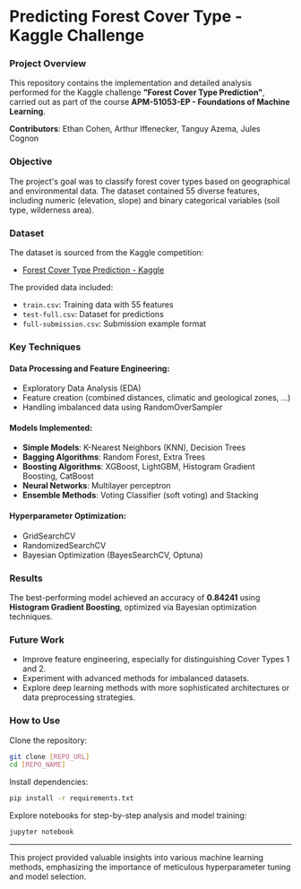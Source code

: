 # Predicting Forest Cover Type - Kaggle Challenge

### Project Overview

This repository contains the implementation and detailed analysis performed for the Kaggle challenge **"Forest Cover Type Prediction"**, carried out as part of the course **APM-51053-EP - Foundations of Machine Learning**.

**Contributors**: Ethan Cohen, Arthur Iffenecker, Tanguy Azema, Jules Cognon

### Objective

The project's goal was to classify forest cover types based on geographical and environmental data. The dataset contained 55 diverse features, including numeric (elevation, slope) and binary categorical variables (soil type, wilderness area).

### Dataset

The dataset is sourced from the Kaggle competition:
- [Forest Cover Type Prediction - Kaggle](https://www.kaggle.com/competitions/forest-3-a-2024)

The provided data included:
- `train.csv`: Training data with 55 features
- `test-full.csv`: Dataset for predictions
- `full-submission.csv`: Submission example format

### Key Techniques

#### Data Processing and Feature Engineering:
- Exploratory Data Analysis (EDA)
- Feature creation (combined distances, climatic and geological zones, ...)
- Handling imbalanced data using RandomOverSampler

#### Models Implemented:

- **Simple Models**: K-Nearest Neighbors (KNN), Decision Trees
- **Bagging Algorithms**: Random Forest, Extra Trees
- **Boosting Algorithms**: XGBoost, LightGBM, Histogram Gradient Boosting, CatBoost
- **Neural Networks**: Multilayer perceptron
- **Ensemble Methods**: Voting Classifier (soft voting) and Stacking

#### Hyperparameter Optimization:
- GridSearchCV
- RandomizedSearchCV
- Bayesian Optimization (BayesSearchCV, Optuna)

### Results

The best-performing model achieved an accuracy of **0.84241** using **Histogram Gradient Boosting**, optimized via Bayesian optimization techniques.

### Future Work
- Improve feature engineering, especially for distinguishing Cover Types 1 and 2.
- Experiment with advanced methods for imbalanced datasets.
- Explore deep learning methods with more sophisticated architectures or data preprocessing strategies.

### How to Use

Clone the repository:
```bash
git clone [REPO_URL]
cd [REPO_NAME]
```

Install dependencies:
```bash
pip install -r requirements.txt
```

Explore notebooks for step-by-step analysis and model training:
```bash
jupyter notebook
```
---

This project provided valuable insights into various machine learning methods, emphasizing the importance of meticulous hyperparameter tuning and model selection.


